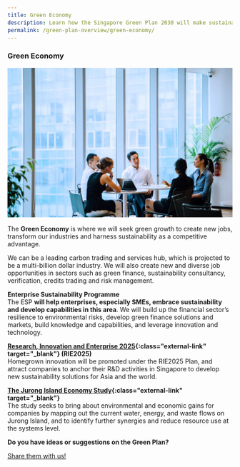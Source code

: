 ```yaml
---
title: Green Economy
description: Learn how the Singapore Green Plan 2030 will make sustainability a key competitive advantage for us, and present new opportunities for growth and job creation.
permalink: /green-plan-overview/green-economy/
---
```


### Green Economy

![Green Economy](/images/framework/framework_greeneconomy.jpg)

The **Green Economy** is where we will seek green growth to create new jobs, transform our industries and harness sustainability as a competitive advantage.

We can be a leading carbon trading and services hub, which is projected to be a multi-billion dollar industry. We will also create new and diverse job opportunities in sectors such as green finance, sustainability consultancy, verification, credits trading and risk management.

**Enterprise Sustainability Programme**  
The ESP **will help enterprises, especially SMEs, embrace sustainability and develop capabilities in this area**. We will build up the financial sector’s resilience to environmental risks, develop green finance solutions and markets, build knowledge and capabilities, and leverage innovation and technology.  

**[Research, Innovation and Enterprise 2025](https://www.nrf.gov.sg/rie2025-plan){:class="external-link" target="_blank"} (RIE2025)**  
Homegrown innovation will be promoted under the RIE2025 Plan, and attract companies to anchor their R&D activities in Singapore to develop new sustainability solutions for Asia and the world.

**[The Jurong Island Economy Study](https://www.towardszerowaste.gov.sg/zero-waste-masterplan/chapter2/sustainable-production/){:class="external-link" target="_blank"}**  
The study seeks to bring about environmental and economic gains for companies by mapping out the current water, energy, and waste flows on Jurong Island, and to identify further synergies and reduce resource use at the systems level.

**Do you have ideas or suggestions on the Green Plan?**

<a href="https://form.gov.sg/6013d365bedd790011bb9c86" class="front-page-cta bp-sec-button margin--top padding--bottom" target="_blank">
	<span>Share them with us!</span>
	<i class="sgds-icon sgds-icon-arrow-right is-size-4" aria-hidden="true"></i>
</a>
